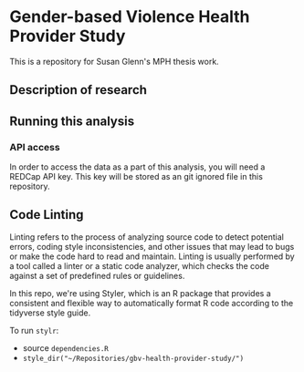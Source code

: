 # Gender-based Violence Health Provider Study
This is a repository for Susan Glenn's MPH thesis work. 

## Description of research

## Running this analysis

### API access

In order to access the data as a part of this analysis, you will need a REDCap API key. This key will be stored as an git ignored file in this repository. 

## Code Linting

Linting refers to the process of analyzing source code to detect potential errors, coding style inconsistencies, and other issues that may lead to bugs or make the code hard to read and maintain. Linting is usually performed by a tool called a linter or a static code analyzer, which checks the code against a set of predefined rules or guidelines.

In this repo, we're using Styler, which is an R package that provides a consistent and flexible way to automatically format R code according to the tidyverse style guide.

To run `stylr`: 

- source `dependencies.R`
- `style_dir("~/Repositories/gbv-health-provider-study/")`